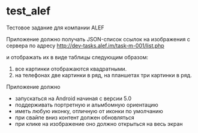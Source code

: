 # test_alef

Тестовое задание для компании ALEF

Приложение должно получать JSON-список ссылок на изображения с сервера по адресу
http://dev-tasks.alef.im/task-m-001/list.php
 
и отображать их в виде таблицы следующим образом:
1) все картинки отображаются квадратными.
2) на телефонах две картинки в ряд, на планшетах три картинки в ряд.
 
Приложение должно
* запускаться на Android начиная с версии 5.0
* поддерживать портретную и альмбомную ориентацию
* иметь любую иконку, отличную от иконки по умолчанию
* при свайпе вниз контент должен обновляться
* при клике на изображение оно должно открыться на весь экран
